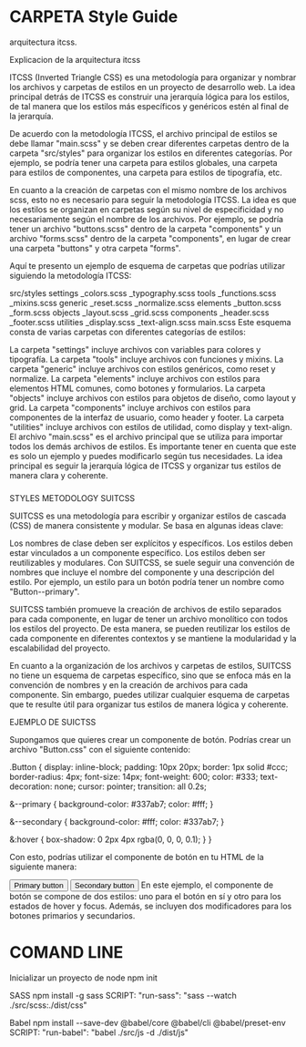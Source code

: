 CARPETA Style Guide
===================

arquitectura itcss.

Explicacion de la arquitectura itcss

ITCSS (Inverted Triangle CSS) es una metodología para organizar y nombrar los archivos y carpetas de estilos en un proyecto de desarrollo web. La idea principal detrás de ITCSS es construir una jerarquía lógica para los estilos, de tal manera que los estilos más específicos y genéricos estén al final de la jerarquía.

De acuerdo con la metodología ITCSS, el archivo principal de estilos se debe llamar "main.scss" y se deben crear diferentes carpetas dentro de la carpeta "src/styles" para organizar los estilos en diferentes categorías. Por ejemplo, se podría tener una carpeta para estilos globales, una carpeta para estilos de componentes, una carpeta para estilos de tipografía, etc.

En cuanto a la creación de carpetas con el mismo nombre de los archivos scss, esto no es necesario para seguir la metodología ITCSS. La idea es que los estilos se organizan en carpetas según su nivel de especificidad y no necesariamente según el nombre de los archivos. Por ejemplo, se podría tener un archivo "buttons.scss" dentro de la carpeta "components" y un archivo "forms.scss" dentro de la carpeta "components", en lugar de crear una carpeta "buttons" y otra carpeta "forms".

Aquí te presento un ejemplo de esquema de carpetas que podrías utilizar siguiendo la metodología ITCSS:

src/styles
settings
_colors.scss
_typography.scss
tools
_functions.scss
_mixins.scss
generic
_reset.scss
_normalize.scss
elements
_button.scss
_form.scss
objects
_layout.scss
_grid.scss
components
_header.scss
_footer.scss
utilities
_display.scss
_text-align.scss
main.scss
Este esquema consta de varias carpetas con diferentes categorías de estilos:

La carpeta "settings" incluye archivos con variables para colores y tipografía.
La carpeta "tools" incluye archivos con funciones y mixins.
La carpeta "generic" incluye archivos con estilos genéricos, como reset y normalize.
La carpeta "elements" incluye archivos con estilos para elementos HTML comunes, como botones y formularios.
La carpeta "objects" incluye archivos con estilos para objetos de diseño, como layout y grid.
La carpeta "components" incluye archivos con estilos para componentes de la interfaz de usuario, como header y footer.
La carpeta "utilities" incluye archivos con estilos de utilidad, como display y text-align.
El archivo "main.scss" es el archivo principal que se utiliza para importar todos los demás archivos de estilos.
Es importante tener en cuenta que este es solo un ejemplo y puedes modificarlo según tus necesidades. La idea principal es seguir la jerarquía lógica de ITCSS y organizar tus estilos de manera clara y coherente.

###

STYLES METODOLOGY SUITCSS

SUITCSS es una metodología para escribir y organizar estilos de cascada (CSS) de manera consistente y modular. Se basa en algunas ideas clave:

Los nombres de clase deben ser explícitos y específicos.
Los estilos deben estar vinculados a un componente específico.
Los estilos deben ser reutilizables y modulares.
Con SUITCSS, se suele seguir una convención de nombres que incluye el nombre del componente y una descripción del estilo. Por ejemplo, un estilo para un botón podría tener un nombre como "Button--primary".

SUITCSS también promueve la creación de archivos de estilo separados para cada componente, en lugar de tener un archivo monolítico con todos los estilos del proyecto. De esta manera, se pueden reutilizar los estilos de cada componente en diferentes contextos y se mantiene la modularidad y la escalabilidad del proyecto.

En cuanto a la organización de los archivos y carpetas de estilos, SUITCSS no tiene un esquema de carpetas específico, sino que se enfoca más en la convención de nombres y en la creación de archivos para cada componente. Sin embargo, puedes utilizar cualquier esquema de carpetas que te resulte útil para organizar tus estilos de manera lógica y coherente.

EJEMPLO DE SUICTSS

Supongamos que quieres crear un componente de botón. Podrías crear un archivo "Button.css" con el siguiente contenido:

.Button {
  display: inline-block;
  padding: 10px 20px;
  border: 1px solid #ccc;
  border-radius: 4px;
  font-size: 14px;
  font-weight: 600;
  color: #333;
  text-decoration: none;
  cursor: pointer;
  transition: all 0.2s;

  &--primary {
    background-color: #337ab7;
    color: #fff;
  }

  &--secondary {
    background-color: #fff;
    color: #337ab7;
  }

  &:hover {
    box-shadow: 0 2px 4px rgba(0, 0, 0, 0.1);
  }
}

Con esto, podrías utilizar el componente de botón en tu HTML de la siguiente manera:

<button class="Button Button--primary">Primary button</button>
<button class="Button Button--secondary">Secondary button</button>
En este ejemplo, el componente de botón se compone de dos estilos: uno para el botón en sí y otro para los estados de hover y focus. Además, se incluyen dos modificadores para los botones primarios y secundarios.


# COMAND LINE

Inicializar un proyecto de node
npm init

SASS
npm install -g sass
SCRIPT: "run-sass": "sass --watch ./src/scss:./dist/css"


Babel
npm install --save-dev @babel/core @babel/cli @babel/preset-env
SCRIPT: "run-babel": "babel ./src/js -d ./dist/js"



